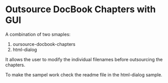# Outsource DocBook Chapters with GUI

A combination of two smaples:
1. oursource-docbook-chapters 
2. html-dialog

It allows the user to modify the individual filenames before outsourcing the chapters.

To make the sampel work check the readme file in the html-dialog sample.